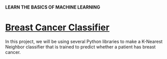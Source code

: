 #### LEARN THE BASICS OF MACHINE LEARNING
# [Breast Cancer Classifier](https://www.codecademy.com/courses/machine-learning/projects/knn-project)
In this project, we will be using several Python libraries to make a K-Nearest Neighbor classifier that is trained to predict whether a patient has breast cancer.
